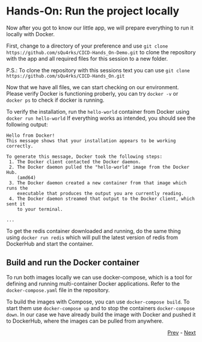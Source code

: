 # Hands-On: Run the project locally

Now after you got to know our little app, we will prepare everything to run it locally with Docker.


First, change to a directory of your preference and use `git clone https://github.com/sQu4rks/CICD-Hands_On-Demo.git`  to clone the repository with the app and all required files for this session to a new folder.

P.S.: To clone the repository with this sessions text you can use `git clone https://github.com/sQu4rks/CICD-Hands_On.git`

Now that we have all files, we can start checking on our environment. Please verify Docker is functioning proberly, you can try `docker -v` or `docker ps` to check if docker is running.

To verify the installation, run the `hello-world` container from Docker using `docker run hello-world`
If everything works as intended, you should see the following output:

```
Hello from Docker!
This message shows that your installation appears to be working correctly.

To generate this message, Docker took the following steps:
 1. The Docker client contacted the Docker daemon.
 2. The Docker daemon pulled the "hello-world" image from the Docker Hub.
    (amd64)
 3. The Docker daemon created a new container from that image which runs the
    executable that produces the output you are currently reading.
 4. The Docker daemon streamed that output to the Docker client, which sent it
    to your terminal.

...
```

To get the redis container downloaded and running, do the same thing using `docker run redis` which will pull the latest version of redis from DockerHub and start the container.

## Build and run the Docker container

To run both images locally we can use docker-compose, which is a tool for defining and running multi-container Docker applications. Refer to the `docker-compose.yaml` file in the repository. 

To build the images with Compose, you can use `docker-compose build`. To start them use `docker-compose up` and to stop the containers `docker-compose down`. In our case we have already build the image with Docker and pushed it to DockerHub, where the images can be pulled from anywhere.



<div align="right">
   
   [Prev](02_intro-to-code.md) - [Next](04_intro-to-deployments.md)
</div>

